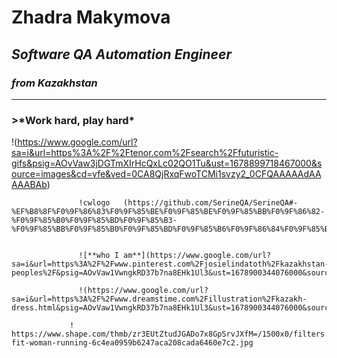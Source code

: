 # **__Zhadra Makymova__**
## *___Software QA Automation Engineer___*
### ***_from Kazakhstan_***
- - -
### >__*Work hard, play hard__*



!(https://www.google.com/url?sa=i&url=https%3A%2F%2Ftenor.com%2Fsearch%2Ffuturistic-gifs&psig=AOvVaw3jDGTmXIrHcQxLc02QO1Tu&ust=1678899718467000&source=images&cd=vfe&ved=0CA8QjRxqFwoTCMi1svzy2_0CFQAAAAAdAAAAABAb)


                   !cwlogo   (https://github.com/SerineQA/SerineQA#-%EF%B8%8F%F0%9F%86%83%F0%9F%85%BE%F0%9F%85%BE%F0%9F%85%BB%F0%9F%86%82-%F0%9F%85%B0%F0%9F%85%BD%F0%9F%85%B3-%F0%9F%85%BB%F0%9F%85%B0%F0%9F%85%BD%F0%9F%85%B6%F0%9F%86%84%F0%9F%85%B0%F0%9F%85%B6%F0%9F%85%B4%F0%9F%86%82)     
                   
                   
                   ![**who I am**](https://www.google.com/url?sa=i&url=https%3A%2F%2Fwww.pinterest.com%2Fjosielindatoth%2Fkazakhstan-peoples%2F&psig=AOvVaw1VwngkRD37b7na8EHk1Ul3&ust=1678900344076000&source=images&cd=vfe&ved=0CBAQjRxqFwoTCODUj6f12_0CFQAAAAAdAAAAABAg)
                   
                   !(https://www.google.com/url?sa=i&url=https%3A%2F%2Fwww.dreamstime.com%2Fillustration%2Fkazakh-dress.html&psig=AOvVaw1VwngkRD37b7na8EHk1Ul3&ust=1678900344076000&source=images&cd=vfe&ved=0CBAQjRxqFwoTCODUj6f12_0CFQAAAAAdAAAAABBm)
                  
                 ! https://www.shape.com/thmb/zr3EUtZtudJGADo7x8GpSrvJXfM=/1500x0/filters:no_upscale():max_bytes(150000):strip_icc()/1200-fit-woman-running-6c4ea0959b6247aca208cada6460e7c2.jpg
                 
         
                   
